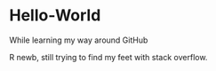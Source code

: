 # Hello-World
While learning my way around GitHub

R newb, still trying to find my feet with stack overflow.
